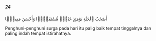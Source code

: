 ##### 24

<span class="ayah">أَصْحَٰبُ ٱلْجَنَّةِ يَوْمَئِذٍ خَيْرٌۭ مُّسْتَقَرًّۭا وَأَحْسَنُ مَقِيلًۭا</span>

<span class="ayah_translation">Penghuni-penghuni surga pada hari itu palig baik tempat tinggalnya dan paling indah tempat istirahatnya.</span>
